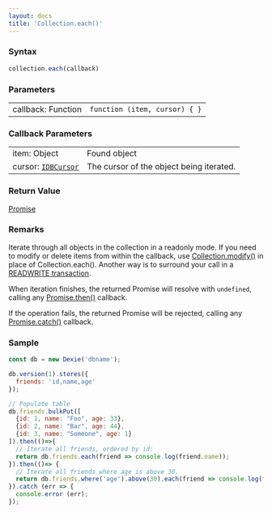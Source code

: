 ```yaml
---
layout: docs
title: 'Collection.each()'
---
```


### Syntax

```javascript
collection.each(callback)
```

### Parameters

<table>
  <tr>
    <td>callback: Function</td>
    <td><code>function (item, cursor) { }</code></td>
  </tr>
</table>

### Callback Parameters

<table>
  <tr>
    <td>item: Object</td>
    <td>Found object</td>
  </tr>
  <tr>
    <td>cursor: <a href="https://developer.mozilla.org/en-US/docs/Web/API/IDBCursor"><code>IDBCursor</code></a></td>
    <td>The cursor of the object being iterated.</td>
  </tr>
</table>

### Return Value

[Promise](/docs/Promise/Promise)

### Remarks

Iterate through all objects in the collection in a readonly mode. If you need to modify or delete items from within the callback, use [Collection.modify()](http://dexie.org/docs/Collection/Collection.modify()) in place of Collection.each(). Another way is to surround your call in a [READWRITE transaction](http://dexie.org/docs/Dexie/Dexie.transaction()).

When iteration finishes, the returned Promise will resolve with `undefined`, calling any [Promise.then()](/docs/Promise/Promise.then()) callback.

If the operation fails, the returned Promise will be rejected, calling any [Promise.catch()](/docs/Promise/Promise.catch()) callback.

### Sample

```javascript
const db = new Dexie('dbname');

db.version(1).stores({
  friends: 'id,name,age'
});

// Populate table
db.friends.bulkPut([
  {id: 1, name: "Foo", age: 33},
  {id: 2, name: "Bar", age: 44},
  {id: 3, name: "Someone", age: 1}
]).then(()=>{
  // Iterate all friends, ordered by id:
  return db.friends.each(friend => console.log(friend.name));
}).then(()=> {
  // Iterate all friends where age is above 30.
  return db.friends.where('age').above(30).each(friend => console.log(friend.name));
}).catch (err => {
  console.error (err);
});

```
